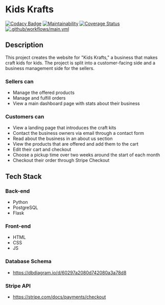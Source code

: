 # Kids Krafts

[![Codacy Badge](https://app.codacy.com/project/badge/Grade/a16587f885a64eeeb490ed34ecd616d5)](https://www.codacy.com/gh/ethanschreur/kids-krafts/dashboard?utm_source=github.com&amp;utm_medium=referral&amp;utm_content=ethanschreur/kids-krafts&amp;utm_campaign=Badge_Grade)
[![Maintainability](https://api.codeclimate.com/v1/badges/533b8aec214389f178b7/maintainability)](https://codeclimate.com/github/ethanschreur/kids-krafts/maintainability)
[![Coverage Status](https://coveralls.io/repos/github/ethanschreur/kids-krafts/badge.svg?branch=master)](https://coveralls.io/github/ethanschreur/kids-krafts?branch=master)
[![.github/workflows/main.yml](https://github.com/ethanschreur/kids-krafts/actions/workflows/master.yml/badge.svg)](https://github.com/ethanschreur/kids-krafts/actions/workflows/master.yml)

## Description
This project creates the website for "Kids Krafts," a business that makes craft kids for kids. The project is split into a customer-facing side and a business management side for the sellers.
### Sellers can
-   Manage the offered products
-   Manage and fulfill orders
-   View a main dashboard page with stats about their business

### Customers can
-   View a landing page that introduces the craft kits
-   Contact the business owners via email through a contact form
-   Read about the business in an about us section
-   View the products that are offered and add them to the cart
-   Edit their cart and checkout
-   Choose a pickup time over two weeks around the start of each month
-   Checkout their order through Stripe Checkout

## Tech Stack

### Back-end
-   Python
-   PostgreSQL
-   Flask

### Front-end
-   HTML
-   CSS
-   JS

### Database Schema
-   https://dbdiagram.io/d/60297a2080d742080a3a78d8

### Stripe API
-   https://stripe.com/docs/payments/checkout